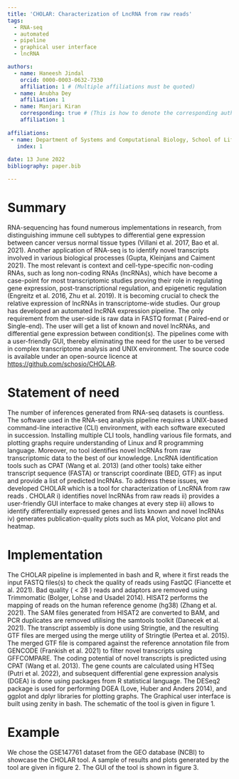 ```yaml
---
title: 'CHOLAR: Characterization of LncRNA from raw reads'
tags:
  - RNA-seq
  - automated
  - pipeline
  - graphical user interface
  - lncRNA

authors:
  - name: Haneesh Jindal 
    orcid: 0000-0003-0632-7330
    affiliation: 1 # (Multiple affiliations must be quoted)
  - name: Anubha Dey
    affiliation: 1
  - name: Manjari Kiran
    corresponding: true # (This is how to denote the corresponding author)
    affiliation: 1
    
affiliations:
 - name: Department of Systems and Computational Biology, School of Life Sciences, University of Hyderabad, India
   index: 1
   
date: 13 June 2022
bibliography: paper.bib

---
```


# Summary

RNA-sequencing has found numerous implementations in research, from distinguishing immune cell subtypes 
to differential gene expression between cancer versus normal tissue types (Villani et al. 2017, Bao et al. 2021).
Another application of RNA-seq is to identify novel transcripts involved in various biological processes
(Gupta, Kleinjans and Caiment 2021). The most relevant is context and cell-type-specific non-coding RNAs,
such as long non-coding RNAs (lncRNAs), which have become a case-point for most transcriptomic studies proving
their role in regulating gene expression, post-transcriptional regulation, and epigenetic regulation
(Engreitz et al. 2016, Zhu et al. 2019).
It is becoming crucial to check the relative expression of lncRNAs in transcriptome-wide studies. Our group
has developed an automated lncRNA expression pipeline. The only requirement from the user-side is raw data in
FASTQ format ( Paired-end or Single-end). The user will get a list of known and novel lncRNAs, and differential
gene expression between condition(s). The pipelines come with a user-friendly GUI, thereby eliminating the need
for the user to be versed in complex transcriptome analysis and UNIX environment.  The source code is available
under an open-source licence at https://github.com/schosio/CHOLAR.

# Statement of need

The number of inferences generated from RNA-seq datasets is countless. The software used in the RNA-seq analysis
pipeline requires a UNIX-based command-line interactive (CLI) environment, with each software executed in succession.
Installing multiple CLI tools, handling various file formats, and plotting graphs require understanding of Linux and
R programming language. Moreover, no tool identifies novel lncRNAs from raw transcriptomic data to the best of our
knowledge. LncRNA identification tools such as CPAT (Wang et al. 2013) (and other tools) take either transcript
sequence (FASTA) or transcript coordinate (BED, GTF) as input and provide a list of predicted lncRNAs.
To address these issues, we developed CHOLAR which is a tool for characterization of LncRNA from raw reads .
CHOLAR i) identifies novel lncRNAs from raw reads ii) provides a user-friendly GUI interface to make changes
at every step iii) allows to identify differentially expressed genes and lists known and novel lncRNAs iv) generates
publication-quality plots such as MA plot, Volcano plot and heatmap.

# Implementation

The CHOLAR pipeline is implemented in bash and R, where it first reads the input FASTQ files(s) to check the
quality of reads using FastQC (Fiancette et al. 2021). Bad quality ( < 28 ) reads and adaptors are removed using
Trimmomatic (Bolger, Lohse and Usadel 2014). HISAT2 performs the mapping of reads on the human reference genome
(hg38) (Zhang et al. 2021). The SAM files generated from HISAT2 are converted to BAM, and PCR duplicates are removed
utilising the samtools toolkit (Danecek et al. 2021). 
The transcript assembly is done using Stringtie, and the resulting GTF files are merged using the merge utility of
Stringtie (Pertea et al. 2015). The merged GTF file is compared against the reference annotation file from GENCODE
(Frankish et al. 2021) to filter novel transcripts using GFFCOMPARE. The coding potential of novel transcripts is
predicted using CPAT (Wang et al. 2013). The gene counts are calculated using HTSeq (Putri et al. 2022), and subsequent
differential gene expression analysis (DGEA) is done using packages from R statistical language. 
The DESeq2 package is used for performing DGEA (Love, Huber and Anders 2014), and ggplot and dplyr libraries for
plotting graphs. The Graphical user interface is built using zenity in bash. The schematic of the tool is given in figure 1.

# Example

We chose the GSE147761 dataset from the GEO database (NCBI) to showcase the CHOLAR tool. A sample of results and plots 
generated by the tool are given in figure 2. The GUI of the tool is shown in figure 3.

